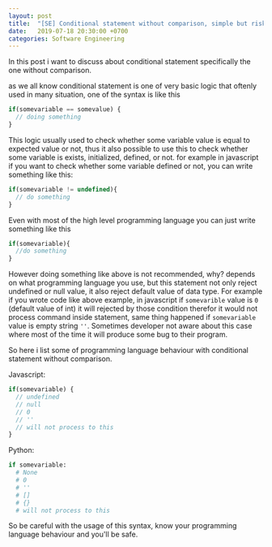 ```yaml
---
layout: post
title:  "[SE] Conditional statement without comparison, simple but risky"
date:   2019-07-18 20:30:00 +0700
categories: Software Engineering
---
```


In this post i want to discuss about conditional statement specifically the one without comparison.

as we all know conditional statement is one of very basic logic that oftenly used
in many situation, one of the syntax is like this
```javascript
if(somevariable == somevalue) {
  // doing something
}
```

This logic usually used to check whether some variable value is equal to
expected value or not, thus it also possible to use this to check
whether some variable is exists, initialized, defined, or not.
for example in javascript if you want to check whether some variable
defined or not, you can write something like this:
```javascript
if(somevariable != undefined){
  // do something
}
```

Even with most of the high level programming language you can
just write something like this
```javascript
if(somevariable){
  //do something
}
```

However doing something like above is not recommended, why?
depends on what programming language you use, but this statement not only reject
undefined or null value, it also reject default value of data type.
For example if you wrote code like above example,
in javascript if `somevarible` value is `0` (default value of int) it will rejected
by those condition therefor it would not process command inside statement, same
thing happened if `somevariable` value is empty string `''`.
Sometimes developer not aware about this case where most of the time it will
produce some bug to their program.

So here i list some of programming language behaviour with conditional statement
without comparison.

Javascript:
```javascript
if(somevariable) {
  // undefined
  // null
  // 0
  // ''
  // will not process to this
}
```

Python:
```python
if somevariable:
  # None
  # 0
  # ''
  # []
  # {}
  # will not process to this
```

So be careful with the usage of this syntax, know your programming language behaviour
and you'll be safe.
